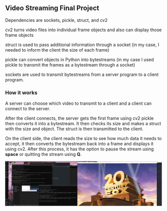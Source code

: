 ## Video Streaming Final Project

Dependencies are sockets, pickle, struct, and cv2

cv2 turns video files into individual frame objects and also can display those frame objects

struct is used to pass additional information through a socket (in my case, I needed to inform the client the size of each frame)

pickle can convert objects in Python into bytestreams (in my case I used pickle to transmit the frames as a bytestream through a socket)

sockets are used to transmit bytestreams from a server program to a client program.

### How it works

A server can choose which video to transmit to a client and a client can connect to the server.

After the client connects, the server gets the first frame using cv2 pickle then converts it into a bytestream. It then checks its size and makes a struct with the size and object. The struct is then transmitted to the client.

On the client side, the client reads the size to see how much data it needs to accept, it then converts the bytestream back into a frame and displays it using cv2. After this process, it has the option to pause the stream using **space** or quitting the stream using **Q**.

![Streaming a Movie!](streaming.JPG)
